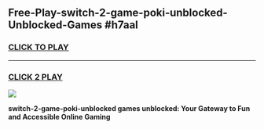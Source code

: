 
## Free-Play-switch-2-game-poki-unblocked-Unblocked-Games #h7aal
<h3>
<a href="https://news.freeplayer.one?title=switch-2-game-poki-unblocked&ref=8M">CLICK TO PLAY</a></h3>
<hr>

<h3>
<a href="https://news.freeplayer.one?title=switch-2-game-poki-unblocked&ref=8M">CLICK 2 PLAY</a>
  
</h3>

<a href="https://news.freeplayer.one?title=switch-2-game-poki-unblocked&ref=8M"><img src="https://clearcache.store/games.png"></a>


**switch-2-game-poki-unblocked games unblocked: Your Gateway to Fun and Accessible Online Gaming**
